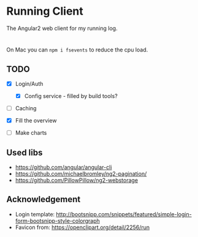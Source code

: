# Running Client

The Angular2 web client for my running log.

# 

On Mac you can `npm i fsevents` to reduce the cpu load. 

## TODO

 * [X] Login/Auth
   * [X] Config service - filled by build tools?
 * [ ] Caching
 * [X] Fill the overview
 * [ ] Make charts


## Used libs

* https://github.com/angular/angular-cli
* https://github.com/michaelbromley/ng2-pagination/
* https://github.com/PillowPillow/ng2-webstorage


## Acknowledgement

* Login template: http://bootsnipp.com/snippets/featured/simple-login-form-bootsnipp-style-colorgraph
* Favicon from: https://openclipart.org/detail/2256/run
